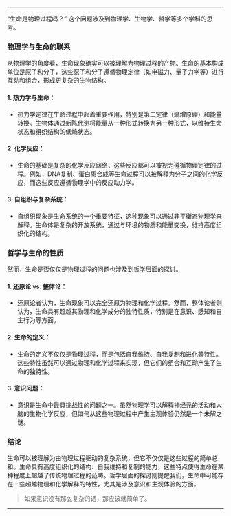 
---

“生命是物理过程吗？” 这个问题涉及到物理学、生物学、哲学等多个学科的思考。

### 物理学与生命的联系

从物理学的角度看，生命现象确实可以被理解为物理过程的产物。生命的基本构成单位是原子和分子，这些原子和分子遵循物理定律（如电磁力、量子力学等）进行互动和组合，形成更复杂的生物结构。

#### 1. **热力学与生命**：
   - 热力学定律在生命过程中起着重要作用，特别是第二定律（熵增原理）和能量转换。生物体通过新陈代谢将能量从一种形式转换为另一种形式，以维持生命状态和组织结构的低熵状态。

#### 2. **化学反应**：
   - 生命的基础是复杂的化学反应网络，这些反应都可以被视为遵循物理定律的过程。例如，DNA复制、蛋白质合成等生命过程可以被解释为分子之间的化学反应，而这些反应遵循物理学中的反应动力学。

#### 3. **自组织与复杂系统**：
   - 自组织现象是生命系统的一个重要特征，这种现象可以通过非平衡态物理学来解释。生命体是复杂的开放系统，通过与环境的物质和能量交换，维持高度组织化的结构。

### 哲学与生命的性质

然而，生命是否仅仅是物理过程的问题也涉及到哲学层面的探讨。

#### 1. **还原论 vs. 整体论**：
   - 还原论者认为，生命现象可以完全还原为物理和化学过程。然而，整体论者则认为，生命具有超越其物理和化学成分的独特性质，特别是在意识、感知和自主行为等方面。

#### 2. **生命的定义**：
   - 生命的定义不仅仅是物理过程，而是包括自我维持、自我复制和进化等特性。这些特性虽然可以通过物理和化学过程来实现，但它们的组合和互动产生了生命的独特性。

#### 3. **意识问题**：
   - 意识是生命中最具挑战性的问题之一。虽然物理学可以解释神经元的活动和大脑的生物化学反应，但如何从这些物理过程中产生主观体验仍然是一个未解之谜。

### 结论

生命可以被理解为由物理过程驱动的复杂系统，但它不仅仅是这些过程的简单总和。生命具有高度组织化的结构、自我维持和复制的能力，这些特点使得生命在某种程度上超越了传统物理过程的范畴。哲学层面的探讨则提醒我们，生命中可能存在一些超越物理和化学解释的特性，尤其是涉及意识和主观体验的方面。

> 如果意识没有那么复杂的话，那应该就简单了。

---





